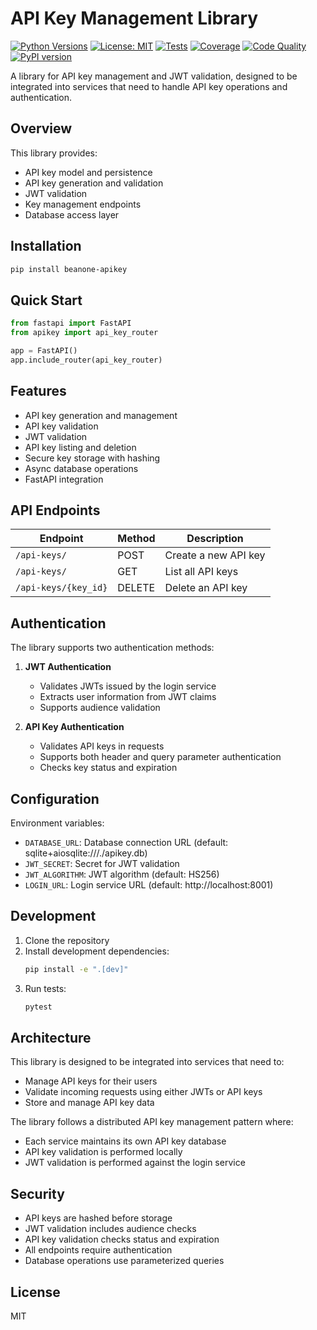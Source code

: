 # API Key Management Library

[![Python Versions](https://img.shields.io/pypi/pyversions/beanone-apikey)](https://pypi.org/project/beanone-apikey)
[![License: MIT](https://img.shields.io/badge/License-MIT-blue.svg)](LICENSE)
[![Tests](https://github.com/beanone/apikey/actions/workflows/tests.yml/badge.svg)](https://github.com/beanone/apikey/actions?query=workflow%3Atests)
[![Coverage](https://codecov.io/gh/beanone/apikey/branch/main/graph/badge.svg)](https://codecov.io/gh/beanone/apikey)
[![Code Quality](https://img.shields.io/badge/code%20style-ruff-000000)](https://github.com/astral-sh/ruff)
[![PyPI version](https://img.shields.io/pypi/v/beanone-apikey)](https://pypi.org/project/beanone-apikey)

A library for API key management and JWT validation, designed to be integrated into services that need to handle API key operations and authentication.

## Overview

This library provides:
- API key model and persistence
- API key generation and validation
- JWT validation
- Key management endpoints
- Database access layer

## Installation

```bash
pip install beanone-apikey
```

## Quick Start

```python
from fastapi import FastAPI
from apikey import api_key_router

app = FastAPI()
app.include_router(api_key_router)
```

## Features

- API key generation and management
- API key validation
- JWT validation
- API key listing and deletion
- Secure key storage with hashing
- Async database operations
- FastAPI integration

## API Endpoints

| Endpoint | Method | Description |
|----------|--------|-------------|
| `/api-keys/` | POST | Create a new API key |
| `/api-keys/` | GET | List all API keys |
| `/api-keys/{key_id}` | DELETE | Delete an API key |

## Authentication

The library supports two authentication methods:

1. **JWT Authentication**
   - Validates JWTs issued by the login service
   - Extracts user information from JWT claims
   - Supports audience validation

2. **API Key Authentication**
   - Validates API keys in requests
   - Supports both header and query parameter authentication
   - Checks key status and expiration

## Configuration

Environment variables:
- `DATABASE_URL`: Database connection URL (default: sqlite+aiosqlite:///./apikey.db)
- `JWT_SECRET`: Secret for JWT validation
- `JWT_ALGORITHM`: JWT algorithm (default: HS256)
- `LOGIN_URL`: Login service URL (default: http://localhost:8001)

## Development

1. Clone the repository
2. Install development dependencies:
   ```bash
   pip install -e ".[dev]"
   ```
3. Run tests:
   ```bash
   pytest
   ```

## Architecture

This library is designed to be integrated into services that need to:
- Manage API keys for their users
- Validate incoming requests using either JWTs or API keys
- Store and manage API key data

The library follows a distributed API key management pattern where:
- Each service maintains its own API key database
- API key validation is performed locally
- JWT validation is performed against the login service

## Security

- API keys are hashed before storage
- JWT validation includes audience checks
- API key validation checks status and expiration
- All endpoints require authentication
- Database operations use parameterized queries

## License

MIT

